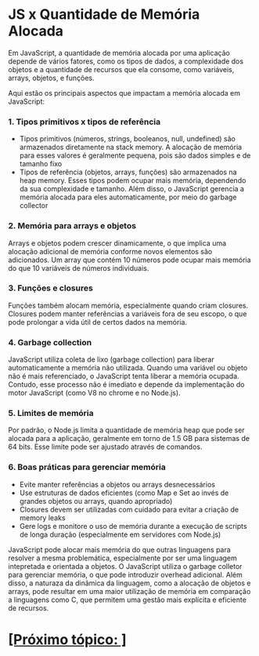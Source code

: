 # JS x Quantidade de Memória Alocada

Em JavaScript, a quantidade de memória alocada por uma aplicação depende de vários fatores, como os tipos de dados, a complexidade dos objetos e a quantidade de recursos que ela consome, como variáveis, arrays, objetos, e funções.

Aqui estão os principais aspectos que impactam a memória alocada em JavaScript:

### 1. Tipos primitivos x tipos de referência

- Tipos primitivos (números, strings, booleanos, null, undefined) são armazenados diretamente na stack memory. A alocação de memória para esses valores é geralmente pequena, pois são dados simples e de tamanho fixo
- Tipos de referência (objetos, arrays, funções) são armazenados na heap memory. Esses tipos podem ocupar mais memória, dependendo da sua complexidade e tamanho. Além disso, o JavaScript gerencia a memória alocada para eles automaticamente, por meio do garbage collector

### 2. Memória para arrays e objetos

Arrays e objetos podem crescer dinamicamente, o que implica uma alocação adicional de memória conforme novos elementos são adicionados. Um array que contém 10 números pode ocupar mais memória do que 10 variáveis de números individuais.

### 3. Funções e closures

Funções também alocam memória, especialmente quando criam closures. Closures podem manter referências a variáveis fora de seu escopo, o que pode prolongar a vida útil de certos dados na memória.

### 4. Garbage collection

JavaScript utiliza coleta de lixo (garbage collection) para liberar automaticamente a memória não utilizada. Quando uma variável ou objeto não é mais referenciado, o JavaScript tenta liberar a memória ocupada. Contudo, esse processo não é imediato e depende da implementação do motor JavaScript (como V8 no chrome e no Node.js).

### 5. Limites de memória

Por padrão, o Node.js limita a quantidade de memória heap que pode ser alocada para a aplicação, geralmente em torno de 1.5 GB para sistemas de 64 bits. Esse limite pode ser ajustado através de comandos.

### 6. Boas práticas para gerenciar memória

- Evite manter referências a objetos ou arrays desnecessários
- Use estruturas de dados eficientes (como Map e Set ao invés de grandes objetos ou arrays, quando apropriado)
- Closures devem ser utilizadas com cuidado para evitar a criação de memory leaks
- Gere logs e monitore o uso de memória durante a execução de scripts de longa duração (especialmente em servidores com Node.js)

JavaScript pode alocar mais memória do que outras linguagens para resolver a mesma problemática, especialmente por ser uma linguagem intepretada e orientada a objetos. O JavaScript utiliza o garbage colletor para gerenciar memória, o que pode introduzir overhead adicional. Além disso, a naturaza da dinâmica da linguagem, como a alocação de objetos e arrays, pode resultar em uma maior utilização de memória em comparação a linguagens como C, que permitem uma gestão mais explícita e eficiente de recursos.

# [[Próximo tópico: ]]() <!-- TODO: definir o próximo tópico. -->